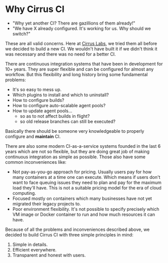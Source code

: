 # Why Cirrus CI

* "Why yet another CI? There are gazillions of them already!"
* "We have X already configured. It's working for us. Why should we switch?"

These are all valid concerns. Here at [Cirrus Labs](http://cirruslabs.org/), we tried them all before we decided to build a new CI. 
We wouldn't have built it if we didn't think it was necessary and there was no need for a better CI.

There are continuous integration systems that have been in development for 10+ years. They are super flexible and 
can be configured for almost any workflow. But this flexibility and long history bring some fundamental problems:

* It's so easy to mess up.
* Which plugins to install and which to uninstall?
* How to configure builds?
* How to configure auto-scalable agent pools? 
* How to update agent pools...
    * so as to not affect builds in flight?
    * so old release branches can still be executed?

Basically there should be someone very knowledgeable to properly configure and **maintain** CI.

There are also some modern CI-as-a-service systems founded in the last 6 years which are not so flexible, 
but they are doing great job of making continuous integration as simple as possible. Those also have some common
inconveniences like:

* Not pay-as-you-go approach for pricing. Usually users pay for how many containers at a time one can execute. 
  Which means if users don't want to face queuing issues they need to plan and pay for the maximum load they'll have. 
  This is not a suitable pricing model for the era of cloud computing.
* Focused mostly on containers which many businesses have not yet migrated their legacy projects to.
* Poor environment flexibility. It's not possible to specify precisely which VM image or Docker container to run and
  how much resources it can have.

Because of all the problems and inconveniences described above, we decided to build Cirrus CI with three simple principles in mind:

1. Simple in details.
2. Efficient everywhere.
3. Transparent and honest with users. 
